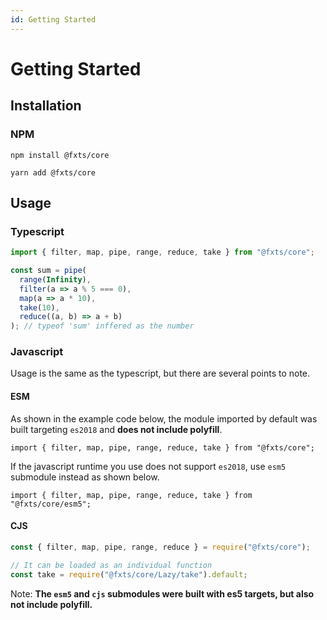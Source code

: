 ```yaml
---
id: Getting Started
---
```


# Getting Started

## Installation

### NPM
```shell
npm install @fxts/core
```

```shell
yarn add @fxts/core
```

## Usage

### Typescript

```ts
import { filter, map, pipe, range, reduce, take } from "@fxts/core";

const sum = pipe(
  range(Infinity),
  filter(a => a % 5 === 0),
  map(a => a * 10),
  take(10),
  reduce((a, b) => a + b)
); // typeof 'sum' inffered as the number
```

### Javascript

Usage is the same as the typescript, but there are several points to note.

#### ESM
As shown in the example code below, the module imported by default was built targeting `es2018` and **does not include polyfill**.
```ecmascript 6
import { filter, map, pipe, range, reduce, take } from "@fxts/core";
```

If the javascript runtime you use does not support `es2018`, use `esm5` submodule instead as shown below.
```ecmascript 6
import { filter, map, pipe, range, reduce, take } from "@fxts/core/esm5";
```

#### CJS
```javascript
const { filter, map, pipe, range, reduce } = require("@fxts/core");

// It can be loaded as an individual function
const take = require("@fxts/core/Lazy/take").default;
```

Note: **The `esm5` and `cjs` submodules were built with es5 targets, but also not include polyfill.**
